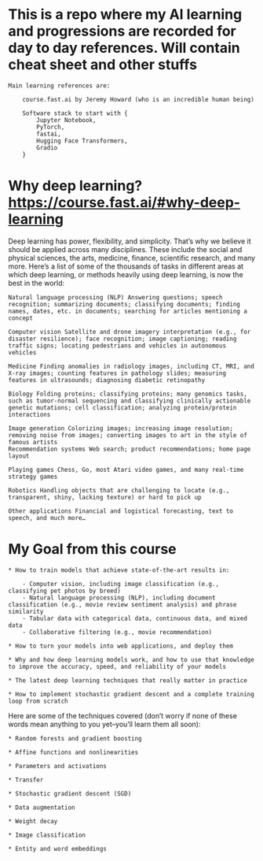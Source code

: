 # This is a repo where my AI learning and progressions are recorded for day to day references. Will contain cheat sheet and other stuffs

    Main learning references are:
        
        course.fast.ai by Jeremy Howard (who is an incredible human being)

        Software stack to start with {
            Jupyter Notebook,
            PyTorch,
            fastai,
            Hugging Face Transformers,
            Gradio
        }

# Why deep learning? https://course.fast.ai/#why-deep-learning

Deep learning has power, flexibility, and simplicity. That’s why we believe it should be applied across many disciplines. These include the social and physical sciences, the arts, medicine, finance, scientific research, and many more. Here’s a list of some of the thousands of tasks in different areas at which deep learning, or methods heavily using deep learning, is now the best in the world:

    Natural language processing (NLP) Answering questions; speech recognition; summarizing documents; classifying documents; finding names, dates, etc. in documents; searching for articles mentioning a concept
    
    Computer vision Satellite and drone imagery interpretation (e.g., for disaster resilience); face recognition; image captioning; reading traffic signs; locating pedestrians and vehicles in autonomous vehicles
    
    Medicine Finding anomalies in radiology images, including CT, MRI, and X-ray images; counting features in pathology slides; measuring features in ultrasounds; diagnosing diabetic retinopathy
    
    Biology Folding proteins; classifying proteins; many genomics tasks, such as tumor-normal sequencing and classifying clinically actionable genetic mutations; cell classification; analyzing protein/protein interactions
    
    Image generation Colorizing images; increasing image resolution; removing noise from images; converting images to art in the style of famous artists
    Recommendation systems Web search; product recommendations; home page layout
    
    Playing games Chess, Go, most Atari video games, and many real-time strategy games
    
    Robotics Handling objects that are challenging to locate (e.g., transparent, shiny, lacking texture) or hard to pick up
    
    Other applications Financial and logistical forecasting, text to speech, and much more…


# My Goal from this course 

    * How to train models that achieve state-of-the-art results in:

        - Computer vision, including image classification (e.g., classifying pet photos by breed)
        - Natural language processing (NLP), including document classification (e.g., movie review sentiment analysis) and phrase similarity
        - Tabular data with categorical data, continuous data, and mixed data
        - Collaborative filtering (e.g., movie recommendation)

    * How to turn your models into web applications, and deploy them

    * Why and how deep learning models work, and how to use that knowledge to improve the accuracy, speed, and reliability of your models

    * The latest deep learning techniques that really matter in practice

    * How to implement stochastic gradient descent and a complete training loop from scratch


Here are some of the techniques covered (don’t worry if none of these words mean anything to you yet–you’ll learn them all soon):

    * Random forests and gradient boosting

    * Affine functions and nonlinearities

    * Parameters and activations

    * Transfer 
    
    * Stochastic gradient descent (SGD)

    * Data augmentation

    * Weight decay

    * Image classification

    * Entity and word embeddings
